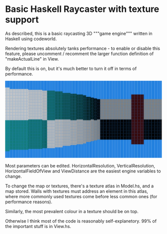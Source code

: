 # Basic Haskell Raycaster with texture support

As described, this is a basic raycasting 3D """game engine""" written in Haskell using codeworld.

Rendering textures absolutely tanks performance - to enable or disable this feature, please uncomment / recomment the larger function definition of "makeActualLine" in View.

By default this is on, but it's much better to turn it off in terms of performance.

![raycaster](img/raycaster.jpg "Raycaster")

Most parameters can be edited. HorizontalResolution, VerticalResolution, HorizontalFieldOfView and ViewDistance are the easiest engine variables to change.

To change the map or textures, there's a texture atlas in Model.hs, and a map stored. Walls with textures must address an element in this atlas, where more commonly used textures come before less common ones (for performance reasons).

Similarly, the most prevalent colour in a texture should be on top.

Otherwise I think most of the code is reasonably self-explanetory. 99% of the important stuff is in View.hs.